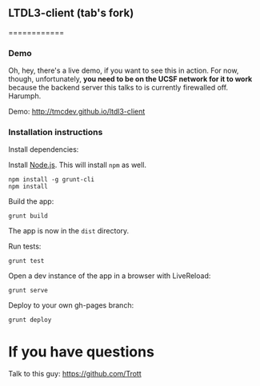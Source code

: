 ## LTDL3-client (tab's fork)
============

### Demo

Oh, hey, there's a live demo, if you want to see this in action. For now, though, unfortunately, **you need to be on the UCSF network for it to work** because the backend server this talks to is currently firewalled off. Harumph.

Demo: http://tmcdev.github.io/ltdl3-client

### Installation instructions

Install dependencies:

Install [Node.js](http://www.nodejs.org/). This will install `npm` as well.

````
npm install -g grunt-cli
npm install
````

Build the app:

````
grunt build
````

The app is now in the `dist` directory.

Run tests:

````
grunt test
````

Open a dev instance of the app in a browser with LiveReload:

````
grunt serve
````

Deploy to your own gh-pages branch:

````
grunt deploy
````

# If you have questions

Talk to this guy: https://github.com/Trott